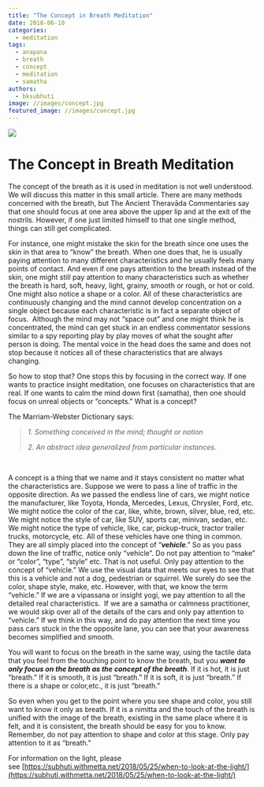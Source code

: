 ```yaml
---
title: "The Concept in Breath Meditation"
date: 2018-06-10
categories: 
  - meditation
tags: 
  - anapana
  - breath
  - concept
  - meditation
  - samatha
authors: 
  - bksubhuti
image: //images/concept.jpg
featured_image: //images/concept.jpg
---
```


[![](/images/concept-1024x683.jpg)](https://subhuti.withmetta.net/wp-content/uploads/2018/06/concept.jpg)

# The Concept in Breath Meditation

The concept of the breath as it is used in meditation is not well understood.  We will discuss this matter in this small article. There are many methods concerned with the breath, but The Ancient Theravāda Commentaries say that one should focus at one area above the upper lip and at the exit of the nostrils. However, if one just limited himself to that one single method, things can still get complicated.

For instance, one might mistake the skin for the breath since one uses the skin in that area to “know” the breath. When one does that, he is usually paying attention to many different characteristics and he usually feels many points of contact. And even if one pays attention to the breath instead of the skin, one might still pay attention to many characteristics such as whether the breath is hard, soft, heavy, light, grainy, smooth or rough, or hot or cold. One might also notice a shape or a color. All of these characteristics are continuously changing and the mind cannot develop concentration on a single object because each characteristic is in fact a separate object of focus.  Although the mind may not “space out” and one might think he is concentrated, the mind can get stuck in an endless commentator sessions similar to a spy reporting play by play moves of what the sought after person is doing. The mental voice in the head does the same and does not stop because it notices all of these characteristics that are always changing.

So how to stop that? One stops this by focusing in the correct way. If one wants to practice insight meditation, one focuses on characteristics that are real. If one wants to calm the mind down first (samatha), then one should focus on unreal objects or “concepts.” What is a concept?

The Marriam-Webster Dictionary says:

> _1\. Something conceived in the mind; thought or notion_
> 
> _2\. An abstract idea generalized from particular instances._

 

A concept is a thing that we name and it stays consistent no matter what the characteristics are. Suppose we were to pass a line of traffic in the opposite direction. As we passed the endless line of cars, we might notice the manufacturer, like Toyota, Honda, Mercedes, Lexus, Chrysler, Ford, etc. We might notice the color of the car, like, white, brown, silver, blue, red, etc. We might notice the style of car, like SUV, sports car, minivan, sedan, etc. We might notice the type of vehicle, like, car, pickup-truck, tractor trailer trucks, motorcycle, etc. All of these vehicles have one thing in common. They are all simply placed into the concept of “**_vehicle_**.” So as you pass down the line of traffic, notice only “vehicle”. Do not pay attention to “make” or “color”, “type”, “style” etc. That is not useful. Only pay attention to the concept of “vehicle.” We use the visual data that meets our eyes to see that this is a vehicle and not a dog, pedestrian or squirrel. We surely do see the color, shape style, make, etc. However, with that, we know the term “vehicle.” If we are a vipassana or insight yogi, we pay attention to all the detailed real characteristics.  If we are a samatha or calmness practitioner, we would skip over all of the details of the cars and only pay attention to “vehicle.” If we think in this way, and do pay attention the next time you pass cars stuck in the the opposite lane, you can see that your awareness becomes simplified and smooth.

You will want to focus on the breath in the same way, using the tactile data that you feel from the touching point to know the breath, but you **_want to only focus on the breath as the concept of the breath_**. If it is hot, it is just “breath.” If it is smooth, it is just “breath.” If it is soft, it is just “breath.” If there is a shape or color,etc., it is just “breath.”

So even when you get to the point where you see shape and color, you still want to know it only as breath. If it is a nimitta and the touch of the breath is unified with the image of the breath, existing in the same place where it is felt, and it is consistent, the breath should be easy for you to know. Remember, do not pay attention to shape and color at this stage. Only pay attention to it as “breath.”

For information on the light, please see [https://subhuti.withmetta.net/2018/05/25/when-to-look-at-the-light/](https://subhuti.withmetta.net/2018/05/25/when-to-look-at-the-light/)